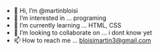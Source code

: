 - 👋 Hi, I’m @martinbloisi
- 👀 I’m interested in ... programing
- 🌱 I’m currently learning ... HTML, CSS
- 💞️ I’m looking to collaborate on ... i dont know yet
- 📫 How to reach me ... bloisimartin3@gmail.com

<!---
martinbloisi/martinbloisi is a ✨ special ✨ repository because its `README.md` (this file) appears on your GitHub profile.
You can click the Preview link to take a look at your changes.
--->

